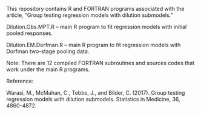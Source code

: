 
This repository contains R and FORTRAN programs associated with the article, “Group testing regression models with dilution submodels.”

Dilution.Obs.MPT.R – main R program to fit regression models with initial pooled responses.

Dilution.EM.Dorfman.R – main R program to fit regression models with Dorfman two-stage pooling data.

Note: There are 12 compiled FORTRAN subroutines and sources codes that work under the main R programs.
 
Reference:

Warasi, M., McMahan, C., Tebbs, J., and Bilder, C. (2017). Group testing regression models with dilution submodels. Statistics in Medicine, 36, 4860-4872.
